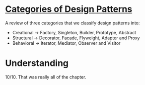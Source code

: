 # [Categories of Design Patterns](https://addyosmani.com/resources/essentialjsdesignpatterns/book/#categoriesofdesignpatterns)

 A review of three categories that we classify design patterns into:
- Creational -> Factory, Singleton, Builder, Prototype, Abstract
- Structural -> Decorator, Facade, Flyweight, Adapter and Proxy
- Behavioral -> Iterator, Mediator, Observer and Visitor

# Understanding
10/10. That was really all of the chapter.
